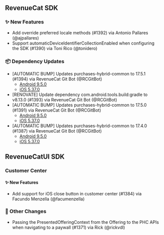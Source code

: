 ## RevenueCat SDK
### ✨ New Features
* Add override preferred locale methods (#1392) via Antonio Pallares (@ajpallares)
* Support automaticDeviceIdentifierCollectionEnabled when configuring the SDK (#1390) via Toni Rico (@tonidero)
### 📦 Dependency Updates
* [AUTOMATIC BUMP] Updates purchases-hybrid-common to 17.5.1 (#1394) via RevenueCat Git Bot (@RCGitBot)
  * [Android 9.5.0](https://github.com/RevenueCat/purchases-android/releases/tag/9.5.0)
  * [iOS 5.37.0](https://github.com/RevenueCat/purchases-ios/releases/tag/5.37.0)
* [RENOVATE] Update dependency com.android.tools.build:gradle to v8.13.0 (#1393) via RevenueCat Git Bot (@RCGitBot)
* [AUTOMATIC BUMP] Updates purchases-hybrid-common to 17.5.0 (#1391) via RevenueCat Git Bot (@RCGitBot)
  * [Android 9.5.0](https://github.com/RevenueCat/purchases-android/releases/tag/9.5.0)
  * [iOS 5.37.0](https://github.com/RevenueCat/purchases-ios/releases/tag/5.37.0)
* [AUTOMATIC BUMP] Updates purchases-hybrid-common to 17.4.0 (#1387) via RevenueCat Git Bot (@RCGitBot)
  * [Android 9.5.0](https://github.com/RevenueCat/purchases-android/releases/tag/9.5.0)
  * [iOS 5.37.0](https://github.com/RevenueCat/purchases-ios/releases/tag/5.37.0)

## RevenueCatUI SDK
### Customer Center
#### ✨ New Features
* Add support for iOS close button in customer center (#1384) via Facundo Menzella (@facumenzella)

### 🔄 Other Changes
* Passing the PresentedOfferingContext from the Offering to the PHC APIs when navigating to a paywall (#1371) via Rick (@rickvdl)
